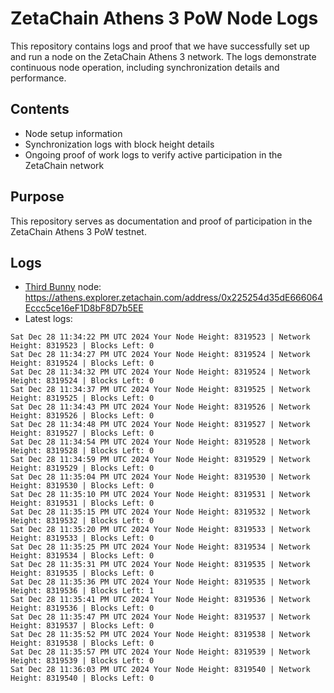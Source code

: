 # ZetaChain Athens 3 PoW Node Logs
This repository contains logs and proof that we have successfully set up and run a node on the ZetaChain Athens 3 network. The logs demonstrate continuous node operation, including synchronization details and performance.

## Contents
- Node setup information
- Synchronization logs with block height details
- Ongoing proof of work logs to verify active participation in the ZetaChain network

## Purpose
This repository serves as documentation and proof of participation in the ZetaChain Athens 3 PoW testnet.

## Logs

- [Third Bunny](https://thirdbunny.xyz/) node: https://athens.explorer.zetachain.com/address/0x225254d35dE666064Eccc5ce16eF1D8bF8D7b5EE
- Latest logs:
```
Sat Dec 28 11:34:22 PM UTC 2024 Your Node Height: 8319523 | Network Height: 8319523 | Blocks Left: 0
Sat Dec 28 11:34:27 PM UTC 2024 Your Node Height: 8319524 | Network Height: 8319524 | Blocks Left: 0
Sat Dec 28 11:34:32 PM UTC 2024 Your Node Height: 8319524 | Network Height: 8319524 | Blocks Left: 0
Sat Dec 28 11:34:37 PM UTC 2024 Your Node Height: 8319525 | Network Height: 8319525 | Blocks Left: 0
Sat Dec 28 11:34:43 PM UTC 2024 Your Node Height: 8319526 | Network Height: 8319526 | Blocks Left: 0
Sat Dec 28 11:34:48 PM UTC 2024 Your Node Height: 8319527 | Network Height: 8319527 | Blocks Left: 0
Sat Dec 28 11:34:54 PM UTC 2024 Your Node Height: 8319528 | Network Height: 8319528 | Blocks Left: 0
Sat Dec 28 11:34:59 PM UTC 2024 Your Node Height: 8319529 | Network Height: 8319529 | Blocks Left: 0
Sat Dec 28 11:35:04 PM UTC 2024 Your Node Height: 8319530 | Network Height: 8319530 | Blocks Left: 0
Sat Dec 28 11:35:10 PM UTC 2024 Your Node Height: 8319531 | Network Height: 8319531 | Blocks Left: 0
Sat Dec 28 11:35:15 PM UTC 2024 Your Node Height: 8319532 | Network Height: 8319532 | Blocks Left: 0
Sat Dec 28 11:35:20 PM UTC 2024 Your Node Height: 8319533 | Network Height: 8319533 | Blocks Left: 0
Sat Dec 28 11:35:25 PM UTC 2024 Your Node Height: 8319534 | Network Height: 8319534 | Blocks Left: 0
Sat Dec 28 11:35:31 PM UTC 2024 Your Node Height: 8319535 | Network Height: 8319535 | Blocks Left: 0
Sat Dec 28 11:35:36 PM UTC 2024 Your Node Height: 8319535 | Network Height: 8319536 | Blocks Left: 1
Sat Dec 28 11:35:41 PM UTC 2024 Your Node Height: 8319536 | Network Height: 8319536 | Blocks Left: 0
Sat Dec 28 11:35:47 PM UTC 2024 Your Node Height: 8319537 | Network Height: 8319537 | Blocks Left: 0
Sat Dec 28 11:35:52 PM UTC 2024 Your Node Height: 8319538 | Network Height: 8319538 | Blocks Left: 0
Sat Dec 28 11:35:57 PM UTC 2024 Your Node Height: 8319539 | Network Height: 8319539 | Blocks Left: 0
Sat Dec 28 11:36:03 PM UTC 2024 Your Node Height: 8319540 | Network Height: 8319540 | Blocks Left: 0
```
